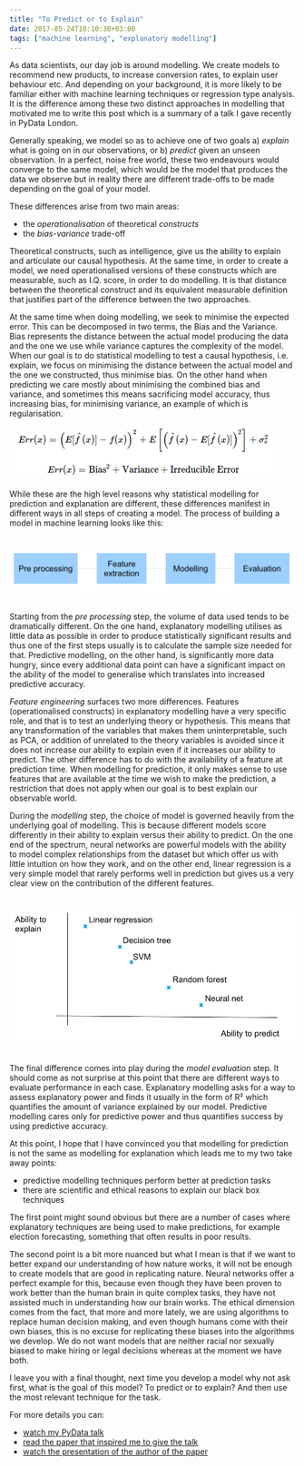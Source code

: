 ```yaml
---
title: "To Predict or to Explain"
date: 2017-05-24T10:10:30+03:00
tags: ["machine learning", "explanatory modelling"]
---
```


As data scientists, our day job is around modelling. We create models to recommend new products, to increase conversion rates, to explain user behaviour etc. And depending on your background, it is more likely to be familiar either with machine learning techniques or regression type analysis. It is the difference among these two distinct approaches in modelling that motivated me to write this post which is a summary of a talk I gave recently in PyData London.

Generally speaking, we model so as to achieve one of two goals a) *explain* what is going on in our observations, or b) *predict* given an unseen observation. In a perfect, noise free world, these two endeavours would converge to the same model, which would be the model that produces the data we observe but in reality there are different trade-offs to be made depending on the goal of your model.

These differences arise from two main areas:
- the *operationalisation* of theoretical *constructs*
- the *bias-variance* trade-off

Theoretical constructs, such as intelligence, give us the ability to explain and articulate our causal hypothesis. At the same time, in order to create a model, we need operationalised versions of these constructs which are measurable, such as I.Q. score, in order to do modelling. It is that distance between the theoretical construct and its equivalent measurable definition that justifies part of the difference between the two approaches.

At the same time when doing modelling, we seek to minimise the expected error. This can be decomposed in two terms, the Bias and the Variance. Bias represents the distance between the actual model producing the data and the one we use while variance captures the complexity of the model. When our goal is to do statistical modelling to test a causal hypothesis, i.e. explain, we focus on minimising the distance between the actual model and the one we constructed, thus minimise bias. On the other hand when predicting we care mostly about minimising the combined bias and variance, and sometimes this means sacrificing model accuracy, thus increasing bias, for minimising variance, an example of which is regularisation.

&nbsp;
![bias-variance](/images/bias-variance.png#center)
&nbsp;

While these are the high level reasons why statistical modelling for prediction and explanation are different, these differences manifest in different ways in all steps of creating a model. The process of building a model in machine learning looks like this:

&nbsp;
![ml-process](/images/ml-process.png#center)
&nbsp;

Starting from the *pre processing* step, the volume of data used tends to be dramatically different. On the one hand, explanatory modelling utilises as little data as possible in order to produce statistically significant results and thus one of the first steps usually is to calculate the sample size needed for that. Predictive modelling, on the other hand, is significantly more data hungry, since every additional data point can have a significant impact on the ability of the model to generalise which translates into increased predictive accuracy.

*Feature engineering* surfaces two more differences. Features (operationalised constructs) in explanatory modelling have a very specific role, and that is to test an underlying theory or hypothesis. This means that any transformation of the variables that makes them uninterpretable, such as PCA, or addition of unrelated to the theory variables is avoided since it does not increase our ability to explain even if it increases our ability to predict. The other difference has to do with the availability of a feature at prediction time. When modelling for prediction, it only makes sense to use features that are available at the time we wish to make the prediction, a restriction that does not apply when our goal is to best explain our observable world.

During the *modelling* step, the choice of model is governed heavily from the underlying goal of modelling. This is because different models score differently in their ability to explain versus their ability to predict. On the one end of the spectrum, neural networks are powerful models with the ability to model complex relationships from the dataset but which offer us with little intuition on how they work, and on the other end, linear regression is a very simple model that rarely performs well in prediction but gives us a very clear view on the contribution of the different features.

&nbsp;
![predict-explain](/images/predict-explain.png)
&nbsp;

The final difference comes into play during the *model evaluation* step. It should come as not surprise at this point that there are different ways to evaluate performance in each case. Explanatory modelling asks for a way to assess explanatory power and finds it usually in the form of R² which quantifies the amount of variance explained by our model. Predictive modelling cares only for predictive power and thus quantifies success by using predictive accuracy.

At this point, I hope that I have convinced you that modelling for prediction is not the same as modelling for explanation which leads me to my two take away points:
- predictive modelling techniques perform better at prediction tasks
- there are scientific and ethical reasons to explain our black box techniques

The first point might sound obvious but there are a number of cases where explanatory techniques are being used to make predictions, for example election forecasting, something that often results in poor results.

The second point is a bit more nuanced but what I mean is that if we want to better expand our understanding of how nature works, it will not be enough to create models that are good in replicating nature. Neural networks offer a perfect example for this, because even though they have been proven to work better than the human brain in quite complex tasks, they have not assisted much in understanding how our brain works. The ethical dimension comes from the fact, that more and more lately, we are using algorithms to replace human decision making, and even though humans come with their own biases, this is no excuse for replicating these biases into the algorithms we develop. We do not want models that are neither racial nor sexually biased to make hiring or legal decisions whereas at the moment we have both.

I leave you with a final thought, next time you develop a model why not ask first, what is the goal of this model? To predict or to explain? And then use the most relevant technique for the task.

For more details you can:
- [watch my PyData talk](https://www.youtube.com/watch?v=3ywnb3W-hNU&t=2s)
- [read the paper that inspired me to give the talk](https://arxiv.org/pdf/1101.0891.pdf)
- [watch the presentation of the author of the paper](https://www.youtube.com/watch?v=vWH_HNfQVRI)